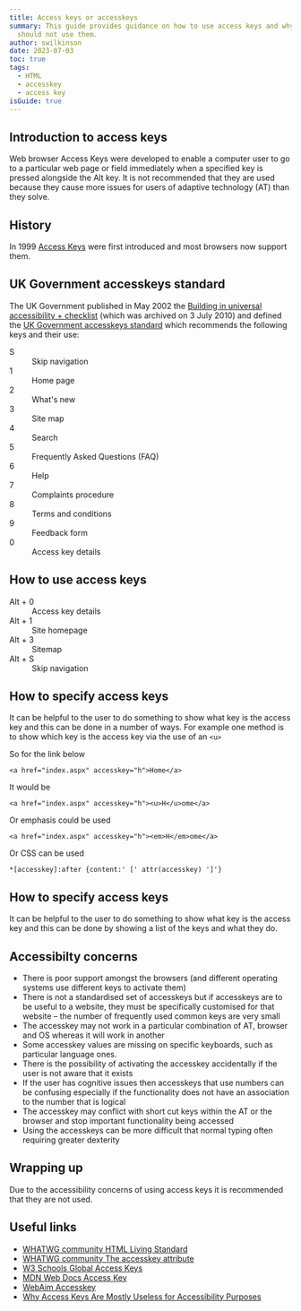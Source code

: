 ```yaml
---
title: Access keys or accesskeys
summary: This guide provides guidance on how to use access keys and why you
  should not use them.
author: swilkinson
date: 2023-07-03
toc: true
tags:
  - HTML
  - accesskey
  - access key
isGuide: true
---
```

## Introduction to access keys

Web browser Access Keys were developed to enable a computer user to go to a particular web page or field immediately when a specified key is pressed alongside the Alt key. It is not recommended that they are used because they cause more issues for users of adaptive technology (AT) than they solve.

## History

In 1999 [Access Keys](https://en.wikipedia.org/wiki/Access_key) were first introduced and most browsers now support them.

## UK Government accesskeys standard

The UK Government published in May 2002 the [Building in universal accessibility + checklist](https://webarchive.nationalarchives.gov.uk/ukgwa/20100703000205/http://archive.cabinetoffice.gov.uk/e-government/resources/handbook/html/2-4.asp) (which was archived on 3 July 2010) and defined the [UK Government accesskeys standard](https://webarchive.nationalarchives.gov.uk/ukgwa/20100703000205/http://archive.cabinetoffice.gov.uk/e-government/resources/handbook/html/2-4.asp#2.4.4) which recommends the following keys and their use:

<dl>
  <dt>S</dt>
  <dd>Skip navigation</dd>
  <dt>1</dt>
  <dd>Home page</dd>
  <dt>2</dt>
  <dd>What's new</dd>
  <dt>3</dt>
  <dd>Site map</dd>
  <dt>4</dt>
  <dd>Search</dd>
  <dt>5</dt>
  <dd>Frequently Asked Questions (FAQ)</dd>
  <dt>6</dt>
  <dd>Help</dd>
  <dt>7</dt>
  <dd>Complaints procedure</dd>
  <dt>8</dt>
  <dd>Terms and conditions</dd>
  <dt>9</dt>
  <dd>Feedback form</dd>
  <dt>0</dt>
  <dd>Access key details</dd>
</dl>

## How to use access keys

<dl>
  <dt>Alt + 0</dt>
  <dd>Access key details</dd>
  <dt>Alt + 1</dt>
  <dd>Site homepage</dd>
  <dt>Alt + 3</dt>
  <dd>Sitemap</dd>
  <dt>Alt + S</dt>
  <dd>Skip navigation</dd>
</dl>

## How to specify access keys

It can be helpful to the user to do something to show what key is the access key and this can be done in a number of ways. For example one method is to show which key is the access key via the use of an `<u>`

So for the link below

`<a href="index.aspx" accesskey="h">Home</a>`

It would be 

`<a href="index.aspx" accesskey="h"><u>H</u>ome</a>`

Or emphasis could be used

`<a href="index.aspx" accesskey="h"><em>H</em>ome</a>`

Or CSS can be used

`*[accesskey]:after {content:' [' attr(accesskey) ']'}`

## How to specify access keys

It can be helpful to the user to do something to show what key is the access key and this can be done by showing a list of the keys and what they do.

## Accessibilty concerns

* There is poor support amongst the browsers (and different operating systems use different keys to activate them)
* There is not a standardised set of accesskeys but if accesskeys are to be useful to a website, they must be specifically customised for that website – the number of frequently used common keys are very small
* The accesskey may not work in a particular combination of AT, browser and OS whereas it will work in another
* Some accesskey values are missing on specific keyboards, such as particular language ones.
* There is the possibility of activating the accesskey accidentally if the user is not aware that it exists
* If the user has cognitive issues then accesskeys that use numbers can be confusing especially if the functionality does not have an association to the number that is logical
* The accesskey may conflict with short cut keys within the AT or the browser and stop important functionality being accessed
* Using the accesskeys can be more difficult that normal typing often requiring  greater dexterity

## Wrapping up

Due to the accessibility concerns of using access keys it is recommended that they are not used.

## Useful links
[](https://html.spec.whatwg.org/multipage/)

* [WHATWG community HTML Living Standard](https://html.spec.whatwg.org/multipage/)
* [WHATWG community The accesskey attribute](https://html.spec.whatwg.org/multipage/interaction.html#the-accesskey-attribute) 
* [W3 Schools Global Access Keys](https://www.w3schools.com/tags/att_global_accesskey.asp)
* [MDN Web Docs Access Key](https://developer.mozilla.org/en-US/docs/Web/HTML/Global_attributes/accesskey)
* [WebAim Accesskey](https://webaim.org/techniques/keyboard/accesskey)
* [Why Access Keys Are Mostly Useless for Accessibility Purposes](https://www.thesitewizard.com/webdesign/access-keys-are-useless.shtml)